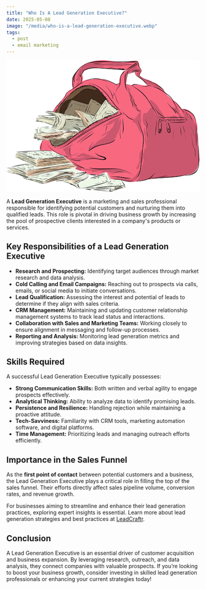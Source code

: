 ```yaml
---
title: "Who Is A Lead Generation Executive?"
date: 2025-05-08
image: "/media/who-is-a-lead-generation-executive.webp"
tags:
  - post
  - email marketing
---
```


![Who Is A Lead Generation Executive?](/media/who-is-a-lead-generation-executive.webp)

A **Lead Generation Executive** is a marketing and sales professional responsible for identifying potential customers and nurturing them into qualified leads. This role is pivotal in driving business growth by increasing the pool of prospective clients interested in a company's products or services.

## Key Responsibilities of a Lead Generation Executive

- **Research and Prospecting:** Identifying target audiences through market research and data analysis.
- **Cold Calling and Email Campaigns:** Reaching out to prospects via calls, emails, or social media to initiate conversations.
- **Lead Qualification:** Assessing the interest and potential of leads to determine if they align with sales criteria.
- **CRM Management:** Maintaining and updating customer relationship management systems to track lead status and interactions.
- **Collaboration with Sales and Marketing Teams:** Working closely to ensure alignment in messaging and follow-up processes.
- **Reporting and Analysis:** Monitoring lead generation metrics and improving strategies based on data insights.

## Skills Required

A successful Lead Generation Executive typically possesses:

- **Strong Communication Skills:** Both written and verbal agility to engage prospects effectively.
- **Analytical Thinking:** Ability to analyze data to identify promising leads.
- **Persistence and Resilience:** Handling rejection while maintaining a proactive attitude.
- **Tech-Savviness:** Familiarity with CRM tools, marketing automation software, and digital platforms.
- **Time Management:** Prioritizing leads and managing outreach efforts efficiently.

## Importance in the Sales Funnel

As the **first point of contact** between potential customers and a business, the Lead Generation Executive plays a critical role in filling the top of the sales funnel. Their efforts directly affect sales pipeline volume, conversion rates, and revenue growth.

For businesses aiming to streamline and enhance their lead generation practices, exploring expert insights is essential. Learn more about lead generation strategies and best practices at [LeadCraftr](https://leadcraftr.com/posts/lead-generation/).

## Conclusion

A Lead Generation Executive is an essential driver of customer acquisition and business expansion. By leveraging research, outreach, and data analysis, they connect companies with valuable prospects. If you’re looking to boost your business growth, consider investing in skilled lead generation professionals or enhancing your current strategies today!
